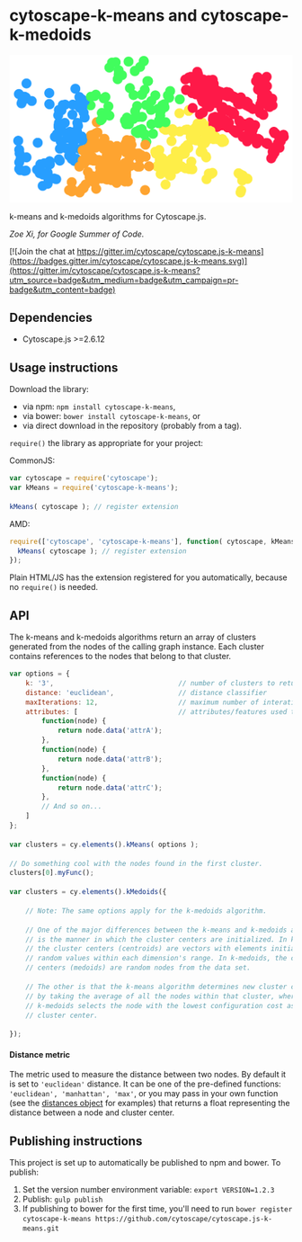 cytoscape-k-means and cytoscape-k-medoids
================================================================================

![Screenshot of clusters returned from K-Means algorithm](./demo-img.png?raw=true "Screenshot of clusters returned from K-Means algorithm")

k-means and k-medoids algorithms for Cytoscape.js.

*Zoe Xi, for Google Summer of Code.*

[![Join the chat at https://gitter.im/cytoscape/cytoscape.js-k-means](https://badges.gitter.im/cytoscape/cytoscape.js-k-means.svg)](https://gitter.im/cytoscape/cytoscape.js-k-means?utm_source=badge&utm_medium=badge&utm_campaign=pr-badge&utm_content=badge)


## Dependencies

 * Cytoscape.js >=2.6.12


## Usage instructions

Download the library:
 * via npm: `npm install cytoscape-k-means`,
 * via bower: `bower install cytoscape-k-means`, or
 * via direct download in the repository (probably from a tag).

`require()` the library as appropriate for your project:

CommonJS:
```js
var cytoscape = require('cytoscape');
var kMeans = require('cytoscape-k-means');

kMeans( cytoscape ); // register extension
```

AMD:
```js
require(['cytoscape', 'cytoscape-k-means'], function( cytoscape, kMeans ){
  kMeans( cytoscape ); // register extension
});
```

Plain HTML/JS has the extension registered for you automatically, because no `require()` is needed.


## API
The k-means and k-medoids algorithms return an array of clusters generated from the nodes of the calling graph instance. Each cluster contains references to the nodes that belong to that cluster.

```js
var options = {
    k: '3',                               // number of clusters to return
    distance: 'euclidean',                // distance classifier
    maxIterations: 12,                    // maximum number of interations of the k-means algorithm in a single run
    attributes: [                         // attributes/features used to group nodes
        function(node) {
            return node.data('attrA');
        },
        function(node) {
            return node.data('attrB');
        },
        function(node) {
            return node.data('attrC');
        },
        // And so on...
    ]
};

var clusters = cy.elements().kMeans( options );

// Do something cool with the nodes found in the first cluster.
clusters[0].myFunc();

var clusters = cy.elements().kMedoids({

    // Note: The same options apply for the k-medoids algorithm.

    // One of the major differences between the k-means and k-medoids algorithms
    // is the manner in which the cluster centers are initialized. In k-means,
    // the cluster centers (centroids) are vectors with elements initialized to
    // random values within each dimension's range. In k-medoids, the cluster
    // centers (medoids) are random nodes from the data set.

    // The other is that the k-means algorithm determines new cluster centers
    // by taking the average of all the nodes within that cluster, whereas
    // k-medoids selects the node with the lowest configuration cost as the new
    // cluster center.

});
```

#### Distance metric
The metric used to measure the distance between two nodes. By default it is set to ```'euclidean'``` distance. It can be one of the pre-defined functions: ```'euclidean', 'manhattan', 'max'```,
or you may pass in your own function (see the [distances object](cytoscape-k-means.js) for examples) that returns a float representing the distance between a node and cluster center.

## Publishing instructions

This project is set up to automatically be published to npm and bower.  To publish:

1. Set the version number environment variable: `export VERSION=1.2.3`
1. Publish: `gulp publish`
1. If publishing to bower for the first time, you'll need to run `bower register cytoscape-k-means https://github.com/cytoscape/cytoscape.js-k-means.git`
